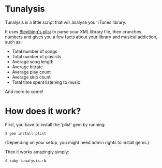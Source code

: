 Tunalysis
=========

Tunalysis is a little script that will analyse your iTunes library.

It uses [Bleything's plist](https://github.com/bleything/plist) to parse your XML library file, then crunches numbers and gives you a few facts about your library and musical addiction, such as:

* Total number of songs
* Total number of playlists
* Average song length
* Average bitrate
* Average play count
* Average skip count
* Total time spent listening to music

And more to come!

How does it work?
=================

First, you have to install the 'plist' gem by running:

	$ gem install plist

(Depending on your setup, you might need admin rights to install gems.)

Then it works amazingly simply:

	$ ruby tunalysis.rb

